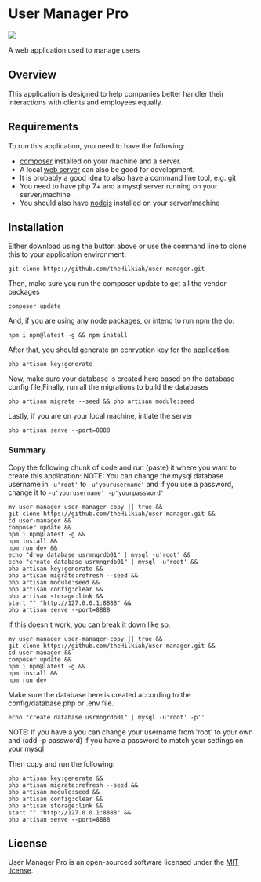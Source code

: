 # User Manager Pro

<p style="text-center">
<img src="//placehold.it/128X128?text=UsrMgrPro">
</p>

A web application used to manage users

## Overview
This application is designed to help companies better handler their interactions with clients and employees equally.

## Requirements
To run this application, you need to have the following:
 - [composer](https://getcomposer.org/download/) installed on your machine and a server.
 - A local [web server](http://www.wampserver.com/en/) can also be good for development.
 - It is probably a good idea to also have a command line tool, e.g. [git](https://git-scm.com/)
 - You need to have php 7+ and a mysql server running on your server/machine
 - You should also have [nodejs](https://nodejs.org/en/download/) installed on your server/machine

## Installation

Either download using the button above or use the command line to clone this to your application environment:

    git clone https://github.com/theHilkiah/user-manager.git

Then, make sure you run the composer update to get all the vendor packages

    composer update

And, if you are using any node packages, or intend to run npm the do:

    npm i npm@latest -g && npm install

After that, you should generate an ecnryption key for the application:

    php artisan key:generate

Now, make sure your database is created here based on the database config file,Finally, run all the migrations to build the databases

    php artisan migrate --seed && php artisan module:seed

Lastly, if you are on your local machine, intiate the server

    php artisan serve --port=8888

### Summary

Copy the following chunk of code and run (paste) it where you want to create this application:
NOTE: You can change the mysql database username in `-u'root'` to `-u'yourusername'` and if you use a password, change it to `-u'yourusername' -p'yourpassword'`

    mv user-manager user-manager-copy || true &&
    git clone https://github.com/theHilkiah/user-manager.git &&
    cd user-manager &&
    composer update &&
    npm i npm@latest -g &&
    npm install &&
    npm run dev &&
    echo "drop database usrmngrdb01" | mysql -u'root' &&
    echo "create database usrmngrdb01" | mysql -u'root' &&
    php artisan key:generate &&
    php artisan migrate:refresh --seed &&
    php artisan module:seed &&
    php artisan config:clear &&
    php artisan storage:link &&
    start "" "http://127.0.0.1:8888" &&
    php artisan serve --port=8888


If this doesn't work, you can break it down like so:

    mv user-manager user-manager-copy || true &&
    git clone https://github.com/theHilkiah/user-manager.git &&
    cd user-manager &&
    composer update &&
    npm i npm@latest -g &&
    npm install &&
    npm run dev 

Make sure the database here is created according to the config/database.php or .env file.

    echo "create database usrmngrdb01" | mysql -u'root' -p''

NOTE: If you have a you can change your username from 'root' to your own and (add -p password) if you have a password to match your settings on your mysql

Then copy and run the following:

    php artisan key:generate &&
    php artisan migrate:refresh --seed &&
    php artisan module:seed &&
    php artisan config:clear &&
    php artisan storage:link &&
    start "" "http://127.0.0.1:8888" &&
    php artisan serve --port=8888

## License
User Manager Pro is an open-sourced software licensed under the [MIT license](https://opensource.org/licenses/MIT).
